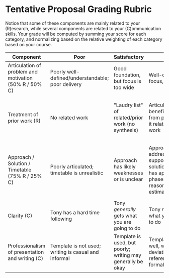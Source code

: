 # Tentative Proposal Grading Rubric

Notice that some of these components are mainly related to your (R)esearch, while several components are related to your (C)ommunication skills. Your grade will be computed by summing your score for each category, and normalizing based on the relative weighting of each category based on your course.

Component | Poor | Satisfactory | Good | Outstanding
--- | --- | --- | --- | ---
Articulation of problem and motivation (50% R / 50% C) | Poorly well-defined/understandable; poor delivery | Good foundation, but focus is too wide | Well-defined focus, and justified | Well-defined, clear, easy to understand
Treatment of prior work (R) | No related work | "Laudry list" of related/prior work (no synthesis) | Articulates benefits/drawbacks from prior work as it relates to current work | Synthesis is clear, and shows how current approach fits into prior work
Approach / Solution / Timetable (75% R / 25% C) | Poorly articulated; timetable is unrealistic | Approach has likely weaknesses or is unclear | Approach addresses problem, supports choice of solution; timetable has appropriate phases and makes reasonable time estimates | Approach is novel and builds on new ideas; timetable is complete and detailed; risk is managed
Clarity (C) | Tony has a hard time following | Tony *generally* gets what you are going to do | Tony *really* gets what you are trying to do | Tony *totally* gets what you are trying to do
Professionalism of presentation and writing (C) | Template is not used; writing is casual and informal | Template is used, but poorly; writing may generally be okay | Template is used well, with no deviations from the reference; writing is formal | Looks like a real academic paper





